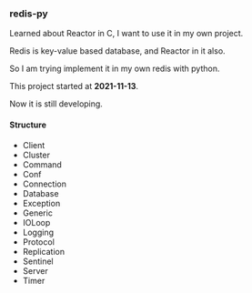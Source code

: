 ### redis-py

Learned about Reactor in C, I want to use it in my own project.

Redis is key-value based database, and Reactor in it also.

So I am trying implement it in my own redis with python.

This project started at **2021-11-13**.

Now it is still developing.

#### Structure
- Client
- Cluster
- Command
- Conf
- Connection
- Database
- Exception
- Generic
- IOLoop
- Logging
- Protocol
- Replication
- Sentinel
- Server
- Timer



